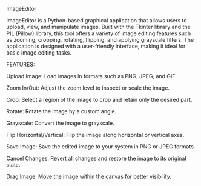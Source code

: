
ImageEditor

ImageEditor is a Python-based graphical application that allows users to upload, view, and manipulate images. Built with the Tkinter library and the PIL (Pillow) library, this tool offers a variety of image editing features such as zooming, cropping, rotating, flipping, and applying grayscale filters. The application is designed with a user-friendly interface, making it ideal for basic image editing tasks.

FEATURES:

Upload Image: Load images in formats such as PNG, JPEG, and GIF.

Zoom In/Out: Adjust the zoom level to inspect or scale the image.

Crop: Select a region of the image to crop and retain only the desired part.

Rotate: Rotate the image by a custom angle.

Grayscale: Convert the image to grayscale.

Flip Horizontal/Vertical: Flip the image along horizontal or vertical axes.

Save Image: Save the edited image to your system in PNG or JPEG formats.

Cancel Changes: Revert all changes and restore the image to its original state.

Drag Image: Move the image within the canvas for better visibility.



